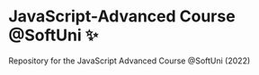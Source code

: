 <h1>JavaScript-Advanced Course @SoftUni ✨</h1>

Repository for the JavaScript Advanced Course @SoftUni (2022)
